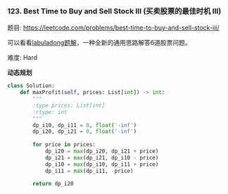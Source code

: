 ### 123. Best Time to Buy and Sell Stock III (买卖股票的最佳时机 III)

题目:
<https://leetcode.com/problems/best-time-to-buy-and-sell-stock-iii/>


可以看看[labuladong题解](https://leetcode-cn.com/problems/best-time-to-buy-and-sell-stock-iii/solution/yi-ge-tong-yong-fang-fa-tuan-mie-6-dao-gu-piao-wen/)，一种全新的通用思路解答6道股票问题。

难度:   Hard


**动态规划**

```python
class Solution:
    def maxProfit(self, prices: List[int]) -> int:
        """
        :type prices: List[int]
        :rtype: int
        """
        dp_i10, dp_i11 = 0, float('-inf')
        dp_i20, dp_i21 = 0, float('-inf')
        
        for price in prices:
            dp_i20 = max(dp_i20, dp_i21 + price)
            dp_i21 = max(dp_i21, dp_i10 - price)
            dp_i10 = max(dp_i10, dp_i11 + price)
            dp_i11 = max(dp_i11, -price)

        return dp_i20
```